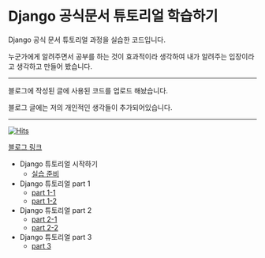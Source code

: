 # Django 공식문서 튜토리얼 학습하기

Django 공식 문서 튜토리얼 과정을 실습한 코드입니다.<br>

누군가에게 알려주면서 공부를 하는 것이 효과적이라 생각하여 내가 알려주는 입장이라고 생각하고 만들어 봤습니다.

---

블로그에 작성된 글에 사용된 코드를 업로드 해놨습니다.<br>

블로그 글에는 저의 개인적인 생각들이 추가되어있습니다.

---

[![Hits](https://hits.seeyoufarm.com/api/count/incr/badge.svg?url=https%3A%2F%2Fgithub.com%2FIanToo2%2FDjango_Tutorial&count_bg=%2379C83D&title_bg=%23555555&icon=&icon_color=%23E7E7E7&title=hits&edge_flat=false)](https://hits.seeyoufarm.com)

[블로그 링크](https://koggaeng.tistory.com/)

- Django 튜토리얼 시작하기<br>
  - [실습 준비](https://koggaeng.tistory.com/entry/Django-%ED%94%84%EB%A1%9C%EC%A0%9D%ED%8A%B8-1)
- Django 튜토리얼 part 1
  - [part 1-1](https://koggaeng.tistory.com/entry/Django-%EC%B2%AB-%EB%B2%88%EC%A7%B8-%EC%9E%A5%EA%B3%A0-%EC%95%B1-%EC%9E%91%EC%84%B1%ED%95%98%EA%B8%B0-part-1)
  - [part 1-2](https://koggaeng.tistory.com/entry/Django-%EC%B2%AB-%EB%B2%88%EC%A7%B8-%EC%9E%A5%EA%B3%A0-%EC%95%B1-%EC%9E%91%EC%84%B1%ED%95%98%EA%B8%B0-part-1-2)
- Django 튜토리얼 part 2
  - [part 2-1](https://koggaeng.tistory.com/entry/Django-%EC%B2%AB-%EB%B2%88%EC%A7%B8-%EC%9E%A5%EA%B3%A0-%EC%95%B1-%EC%9E%91%EC%84%B1%ED%95%98%EA%B8%B0-part-2-1)
  - [part 2-2](https://koggaeng.tistory.com/entry/Django-%EC%B2%AB-%EB%B2%88%EC%A7%B8-%EC%9E%A5%EA%B3%A0-%EC%95%B1-%EC%9E%91%EC%84%B1%ED%95%98%EA%B8%B0-part-2-2)
- Django 튜토리얼 part 3
  - [part 3](https://koggaeng.tistory.com/entry/Django-%EC%B2%AB-%EB%B2%88%EC%A7%B8-%EC%9E%A5%EA%B3%A0-%EC%95%B1-%EC%9E%91%EC%84%B1%ED%95%98%EA%B8%B0-part-3)
